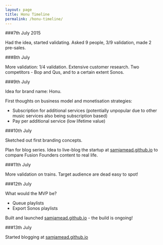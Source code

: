 ```yaml
---
layout: page
title: Honu Timeline
permalink: /honu-timeline/
---
```


###7th July 2015

Had the idea, started validating. Asked 9 people, 3/9 validation, made 2 pre-sales.

###8th July

More validation: 1/4 validation. Extensive customer research. Two competitors - Bop and Qus, and to a certain extent Sonos.

###9th July

Idea for brand name: Honu.

First thoughts on business model and monetisation strategies:

+ Subscription for additional services (potentially unpopular due to other music services also being subscription based)
+ Pay per additional service (low lifetime value)

###10th July

Sketched out first branding concepts.

Plan for blog series. Idea to live-blog the startup at [samjamead.github.io](samjamead) to compare Fusion Founders content to real life.

###11th July

More validation on trains. Target audience are dead easy to spot!

###12th July

What would the MVP be?

+ Queue playlists
+ Export Sonos playlists

Built and launched [samjamead.github.io](samjamead) - the build is ongoing!

###13th July

Started blogging at [samjamead.github.io](samjamead)





[samjamead]: http://samjamead.github.io "Live blogging a tech startup! Sam J A Mead"
